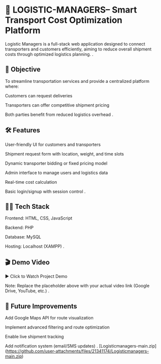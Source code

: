 # 🚚 LOGISTIC-MANAGERS– Smart Transport Cost Optimization Platform
Logistic Managers is a full-stack web application designed to connect transporters and customers efficiently, aiming to reduce overall shipment costs through optimized logistics planning.
.

🎯 Objective
----------------------------------------------------------------------------
To streamline transportation services and provide a centralized platform where:

Customers can request deliveries

Transporters can offer competitive shipment pricing

Both parties benefit from reduced logistics overhead
.

🛠️ Features
-------------------------------------------------------------------
User-friendly UI for customers and transporters

Shipment request form with location, weight, and time slots

Dynamic transporter bidding or fixed pricing model

Admin interface to manage users and logistics data

Real-time cost calculation

Basic login/signup with session control
.

🧑‍💻 Tech Stack
--------------------------------------------------
Frontend: HTML, CSS, JavaScript

Backend: PHP

Database: MySQL

Hosting: Localhost (XAMPP)
.

🎬 Demo Video
---------------------------------------------------------
▶️ Click to Watch Project Demo

Note: Replace the placeholder above with your actual video link (Google Drive, YouTube, etc.)
.

🚀 Future Improvements
------------------------------------------------------------------
Add Google Maps API for route visualization

Implement advanced filtering and route optimization

Enable live shipment tracking

Add notification system (email/SMS updates)
.
[Logisticmanagers-main.zip]
(https://github.com/user-attachments/files/21341174/Logisticmanagers-main.zip)


